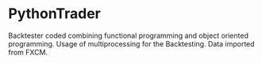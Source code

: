 # PythonTrader
Backtester coded combining functional programming and object oriented programming. Usage of multiprocessing for the Backtesting. Data imported from FXCM.
